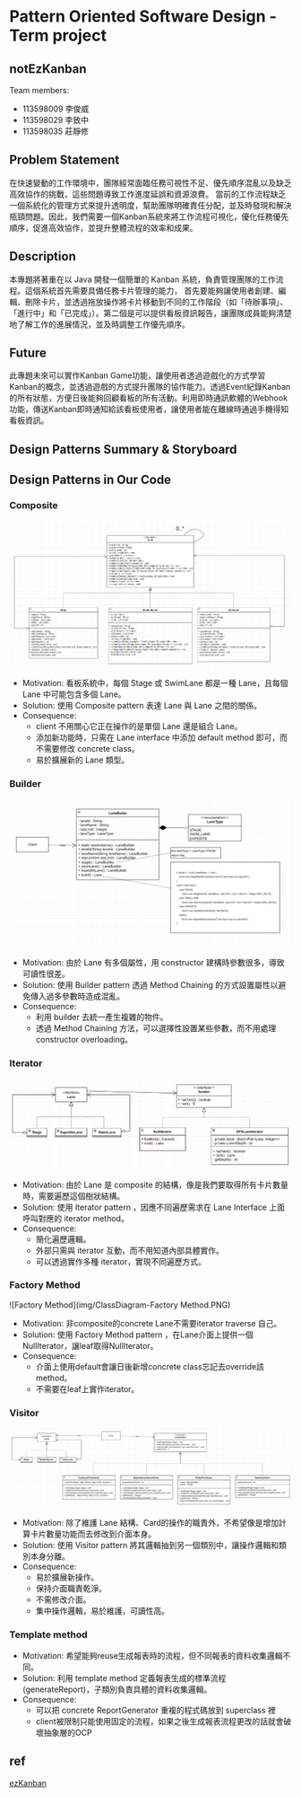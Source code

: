 # Pattern Oriented Software Design - Term project

## notEzKanban

Team members:

- 113598009 李俊威
- 113598029 李致中
- 113598035 莊靜修

## Problem Statement
在快速變動的工作環境中，團隊經常面臨任務可視性不足、優先順序混亂以及缺乏高效協作的挑戰，這些問題導致工作進度延誤和資源浪費。
當前的工作流程缺乏一個系統化的管理方式來提升透明度，幫助團隊明確責任分配，並及時發現和解決瓶頸問題。因此，我們需要一個Kanban系統來將工作流程可視化，優化任務優先順序，促進高效協作，並提升整體流程的效率和成果。

## Description
本專題將著重在以 Java 開發一個簡單的 Kanban 系統，負責管理團隊的工作流程。這個系統首先需要具備任務卡片管理的能力，
首先要能夠讓使用者創建、編輯、刪除卡片，並透過拖放操作將卡片移動到不同的工作階段（如「待辦事項」、「進行中」和「已完成」）。第二個是可以提供看板資訊報告，讓團隊成員能夠清楚地了解工作的進展情況，並及時調整工作優先順序。

## Future
此專題未來可以實作Kanban Game功能，讓使用者透過遊戲化的方式學習Kanban的概念，並透過遊戲的方式提升團隊的協作能力。透過Event紀錄Kanban的所有狀態，方便日後能夠回顧看板的所有活動。利用即時通訊軟體的Webhook功能，傳送Kanban即時通知給該看板使用者，讓使用者能在離線時通過手機得知看板資訊。

## Design Patterns Summary & Storyboard 

## Design Patterns in Our Code
### Composite
![Composite](img/ClassDiagram-Composite.PNG)
- Motivation:
看板系統中，每個 Stage 或 SwimLane 都是一種 Lane，且每個 Lane 中可能包含多個 Lane。
- Solution:
使用 Composite pattern 表達 Lane 與 Lane 之間的關係。
- Consequence:
  - client 不用關心它正在操作的是單個 Lane 還是組合 Lane。
  - 添加新功能時，只需在 Lane interface 中添加 default method 即可，而不需要修改 concrete class。
  - 易於擴展新的 Lane 類型。
### Builder
![Builder](img/ClassDiagram-Builder.PNG)
- Motivation:
  由於 Lane 有多個屬性，用 constructor 建構時參數很多，導致可讀性很差。
- Solution:
  使用 Builder pattern 透過 Method Chaining 的方式設置屬性以避免傳入過多參數時造成混亂。
- Consequence:
  - 利用 builder 去統一產生複雜的物件。
  - 透過 Method Chaining 方法，可以選擇性設置某些參數，而不用處理 constructor overloading。
### Iterator
![Iterator](img/ClassDiagram-Iterator.PNG)
- Motivation:
  由於 Lane 是 composite 的結構，像是我們要取得所有卡片數量時，需要遍歷這個樹狀結構。
- Solution:
  使用 Iterator pattern ，因應不同遍歷需求在 Lane Interface 上面呼叫對應的 iterator method。
- Consequence:
  - 簡化遍歷邏輯。
  - 外部只需與 iterator 互動，而不用知道內部具體實作。
  - 可以透過實作多種 iterator，實現不同遍歷方式。
### Factory Method
![Factory Method](img/ClassDiagram-Factory Method.PNG)
- Motivation:
  非composite的concrete Lane不需要iterator traverse 自己。
- Solution:
  使用 Factory Method pattern ，在Lane介面上提供一個NullIterator，讓leaf取得NullIterator。
- Consequence:
  - 介面上使用default會讓日後新增concrete class忘記去override該method。
  - 不需要在leaf上實作iterator。
### Visitor
![Visitor](img/ClassDiagram-Visitor.PNG)
- Motivation:
  除了維護 Lane 結構、Card的操作的職責外，不希望像是增加計算卡片數量功能而去修改到介面本身。
- Solution:
  使用 Visitor pattern 將其邏輯抽到另一個類別中，讓操作邏輯和類別本身分離。
- Consequence:
  - 易於擴展新操作。
  - 保持介面職責乾淨。
  - 不需修改介面。
  - 集中操作邏輯，易於維護，可讀性高。
### Template method
- Motivation:
  希望能夠reuse生成報表時的流程，但不同報表的資料收集邏輯不同。
- Solution:
  利用 template method 定義報表生成的標準流程 (generateReport)，子類別負責具體的資料收集邏輯。
- Consequence:
  - 可以把 concrete ReportGenerator 重複的程式碼放到 superclass 裡 
  - client被限制只能使用固定的流程，如果之後生成報表流程更改的話就會破壞抽象層的OCP
## ref
[ezKanban](https://gitlab.com/TeddyChen/ezkanban_2020)